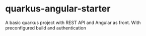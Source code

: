 # quarkus-angular-starter
A basic quarkus project with REST API and Angular as front. With preconfigured build and authentication
